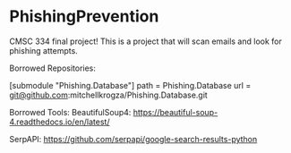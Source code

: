 # PhishingPrevention
CMSC 334 final project! This is a project that will scan emails and look for phishing attempts.

Borrowed Repositories:

[submodule "Phishing.Database"]
	path = Phishing.Database
	url = git@github.com:mitchellkrogza/Phishing.Database.git

Borrowed Tools:
BeautifulSoup4: https://beautiful-soup-4.readthedocs.io/en/latest/

SerpAPI: https://github.com/serpapi/google-search-results-python

